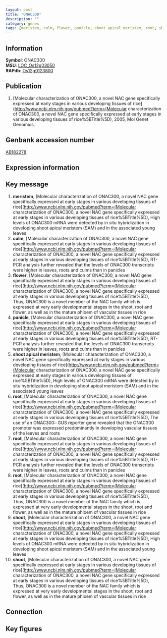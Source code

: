 ```yaml
---
layout: post
title: "ONAC300"
description: ""
category: genes
tags: [meristem, culm, flower, panicle, shoot apical meristem, root, shoot, Gene]
---
```


## Information
__Symbol__: ONAC300  
__MSU__: [LOC_Os12g03050](http://rice.plantbiology.msu.edu/cgi-bin/ORF_infopage.cgi?orf=LOC_Os12g03050)  
__RAPdb__: [Os12g0123800](http://rapdb.dna.affrc.go.jp/viewer/gbrowse_details/irgsp1?name=Os12g0123800)  

## Publication
1. [Molecular characterization of ONAC300, a novel NAC gene specifically expressed at early stages in various developing tissues of rice](http://www.ncbi.nlm.nih.gov/pubmed?term=(Molecular characterization of ONAC300, a novel NAC gene specifically expressed at early stages in various developing tissues of rice%5BTitle%5D), 2005, Mol Genet Genomics.

## Genbank accession number
[AB182278](http://www.ncbi.nlm.nih.gov/nuccore/AB182278)

## Expression information

## Key message
1. __meristem__, [Molecular characterization of ONAC300, a novel NAC gene specifically expressed at early stages in various developing tissues of rice](http://www.ncbi.nlm.nih.gov/pubmed?term=(Molecular characterization of ONAC300, a novel NAC gene specifically expressed at early stages in various developing tissues of rice%5BTitle%5D),  High levels of ONAC300 mRNA were detected by in situ hybridization in developing shoot apical meristem (SAM) and in the associated young leaves
2. __culm__, [Molecular characterization of ONAC300, a novel NAC gene specifically expressed at early stages in various developing tissues of rice](http://www.ncbi.nlm.nih.gov/pubmed?term=(Molecular characterization of ONAC300, a novel NAC gene specifically expressed at early stages in various developing tissues of rice%5BTitle%5D),  RT-PCR analysis further revealed that the levels of ONAC300 transcripts were higher in leaves, roots and culms than in panicles
3. __flower__, [Molecular characterization of ONAC300, a novel NAC gene specifically expressed at early stages in various developing tissues of rice](http://www.ncbi.nlm.nih.gov/pubmed?term=(Molecular characterization of ONAC300, a novel NAC gene specifically expressed at early stages in various developing tissues of rice%5BTitle%5D),  Thus, ONAC300 is a novel member of the NAC family which is expressed at very early developmental stages in the shoot, root and flower, as well as in the mature phloem of vascular tissues in rice
4. __panicle__, [Molecular characterization of ONAC300, a novel NAC gene specifically expressed at early stages in various developing tissues of rice](http://www.ncbi.nlm.nih.gov/pubmed?term=(Molecular characterization of ONAC300, a novel NAC gene specifically expressed at early stages in various developing tissues of rice%5BTitle%5D),  RT-PCR analysis further revealed that the levels of ONAC300 transcripts were higher in leaves, roots and culms than in panicles
5. __shoot apical meristem__, [Molecular characterization of ONAC300, a novel NAC gene specifically expressed at early stages in various developing tissues of rice](http://www.ncbi.nlm.nih.gov/pubmed?term=(Molecular characterization of ONAC300, a novel NAC gene specifically expressed at early stages in various developing tissues of rice%5BTitle%5D),  High levels of ONAC300 mRNA were detected by in situ hybridization in developing shoot apical meristem (SAM) and in the associated young leaves
6. __root__, [Molecular characterization of ONAC300, a novel NAC gene specifically expressed at early stages in various developing tissues of rice](http://www.ncbi.nlm.nih.gov/pubmed?term=(Molecular characterization of ONAC300, a novel NAC gene specifically expressed at early stages in various developing tissues of rice%5BTitle%5D),  The use of an ONAC300:: GUS reporter gene revealed that the ONAC300 promoter was expressed predominantly in developing vascular tissues of the leaves and roots
7. __root__, [Molecular characterization of ONAC300, a novel NAC gene specifically expressed at early stages in various developing tissues of rice](http://www.ncbi.nlm.nih.gov/pubmed?term=(Molecular characterization of ONAC300, a novel NAC gene specifically expressed at early stages in various developing tissues of rice%5BTitle%5D),  RT-PCR analysis further revealed that the levels of ONAC300 transcripts were higher in leaves, roots and culms than in panicles
8. __root__, [Molecular characterization of ONAC300, a novel NAC gene specifically expressed at early stages in various developing tissues of rice](http://www.ncbi.nlm.nih.gov/pubmed?term=(Molecular characterization of ONAC300, a novel NAC gene specifically expressed at early stages in various developing tissues of rice%5BTitle%5D),  Thus, ONAC300 is a novel member of the NAC family which is expressed at very early developmental stages in the shoot, root and flower, as well as in the mature phloem of vascular tissues in rice
9. __shoot__, [Molecular characterization of ONAC300, a novel NAC gene specifically expressed at early stages in various developing tissues of rice](http://www.ncbi.nlm.nih.gov/pubmed?term=(Molecular characterization of ONAC300, a novel NAC gene specifically expressed at early stages in various developing tissues of rice%5BTitle%5D),  High levels of ONAC300 mRNA were detected by in situ hybridization in developing shoot apical meristem (SAM) and in the associated young leaves
10. __shoot__, [Molecular characterization of ONAC300, a novel NAC gene specifically expressed at early stages in various developing tissues of rice](http://www.ncbi.nlm.nih.gov/pubmed?term=(Molecular characterization of ONAC300, a novel NAC gene specifically expressed at early stages in various developing tissues of rice%5BTitle%5D),  Thus, ONAC300 is a novel member of the NAC family which is expressed at very early developmental stages in the shoot, root and flower, as well as in the mature phloem of vascular tissues in rice

## Connection

## Key figures


